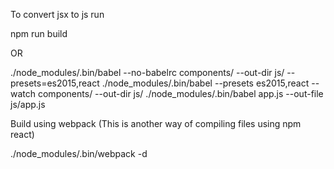 To convert jsx to js run

npm run build

OR

./node_modules/.bin/babel --no-babelrc components/ --out-dir js/ --presets=es2015,react
./node_modules/.bin/babel --presets es2015,react --watch  components/ --out-dir js/
./node_modules/.bin/babel app.js --out-file js/app.js

Build using webpack (This is another way of compiling files using npm react)

./node_modules/.bin/webpack -d

